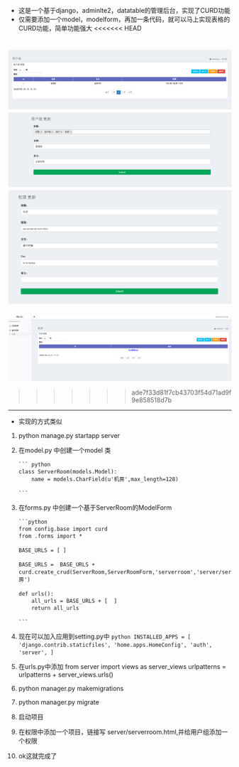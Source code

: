 - 这是一个基于django，adminlte2，datatable的管理后台，实现了CURD功能
- 仅需要添加一个model，modelform，再加一条代码，就可以马上实现表格的CURD功能，简单功能强大
<<<<<<< HEAD

![查看用户组](./screenshorts/usergroup.png)
![查看用户组](./screenshorts/usergroup_edit.png)
![查看用户组](./screenshorts/permission_edit.png)
=======
![权限编辑](./screenshorts/serverroom.png)
>>>>>>> ade7f33d81f7cb43703f54d71ad9f9e858518d7b
---

- 实现的方式类似
 1. python manage.py startapp server
 2. 在model.py 中创建一个model 类 
 
		``` python
		class ServerRoom(models.Model):
		    name = models.CharField(u'机房',max_length=128)
		
		```
 3. 在forms.py 中创建一个基于ServerRoom的ModelForm
 
		```python
		from config.base import curd
		from .forms import *
		
		BASE_URLS = [ ]
		
		BASE_URLS =  BASE_URLS + curd.create_crud(ServerRoom,ServerRoomForm,'serverroom','server/serverroom',u'机房')
		
		def urls():
		    all_urls = BASE_URLS + [  ]
		    return all_urls

		```


 4. 现在可以加入应用到setting.py中
 		```python
		INSTALLED_APPS = [
		    'django.contrib.staticfiles',
		    'home.apps.HomeConfig',
		    'auth',
		    'server',
		]
		```
 
 5. 在urls.py中添加
 	from server import views as server_views
	urlpatterns = urlpatterns + server_views.urls()

 5. python manager.py makemigrations 
 6. python manager.py migrate
 7. 启动项目

 9. 在权限中添加一个项目，链接写 server/serverroom.html,并给用户组添加一个权限
 10.  ok这就完成了
